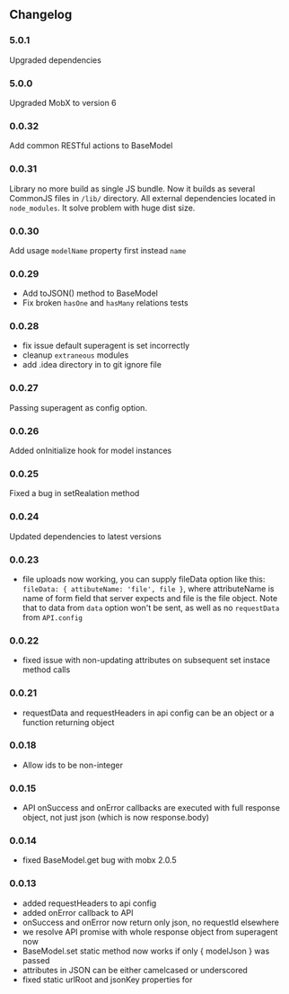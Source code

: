 ## Changelog

### 5.0.1

Upgraded dependencies

### 5.0.0

Upgraded MobX to version 6

### 0.0.32

Add common RESTful actions to BaseModel

### 0.0.31

Library no more build as single JS bundle. 
Now it builds as several CommonJS files in `/lib/` directory. 
All external dependencies located in `node_modules`.
It solve problem with huge dist size.

### 0.0.30

Add usage `modelName` property first instead `name`

### 0.0.29

* Add toJSON() method to BaseModel
* Fix broken `hasOne` and `hasMany` relations tests

### 0.0.28

* fix issue default superagent is set incorrectly
* cleanup `extraneous` modules
* add .idea directory in to git ignore file

### 0.0.27

Passing superagent as config option.

### 0.0.26

Added onInitialize hook for model instances

### 0.0.25

Fixed a bug in setRealation method

### 0.0.24

Updated dependencies to latest versions

### 0.0.23

* file uploads now working, you can supply fileData option like this: `fileData: { attibuteName: 'file', file }`, where attributeName is name of form field that server expects and file is the file object. Note that to data from `data` option won't be sent, as well as no `requestData` from `API.config`

### 0.0.22

* fixed issue with non-updating attributes on subsequent set instace method calls

### 0.0.21

* requestData and requestHeaders in api config can be an object or a function returning object

### 0.0.18

* Allow ids to be non-integer

### 0.0.15

* API onSuccess and onError callbacks are executed with full response object, not just json (which is now response.body)

### 0.0.14

* fixed BaseModel.get bug with mobx 2.0.5

### 0.0.13

* added requestHeaders to api config
* added onError callback to API
* onSuccess and onError now return only json, no requestId elsewhere
* we resolve API promise with whole response object from superagent now
* BaseModel.set static method now works if only { modelJson } was passed
* attributes in JSON can be either camelcased or underscored
* fixed static urlRoot and jsonKey properties for 